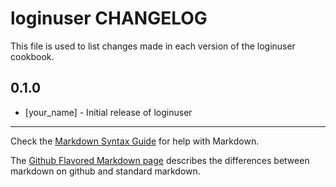 loginuser CHANGELOG
===================

This file is used to list changes made in each version of the loginuser cookbook.

0.1.0
-----
- [your_name] - Initial release of loginuser

- - -
Check the [Markdown Syntax Guide](http://daringfireball.net/projects/markdown/syntax) for help with Markdown.

The [Github Flavored Markdown page](http://github.github.com/github-flavored-markdown/) describes the differences between markdown on github and standard markdown.
